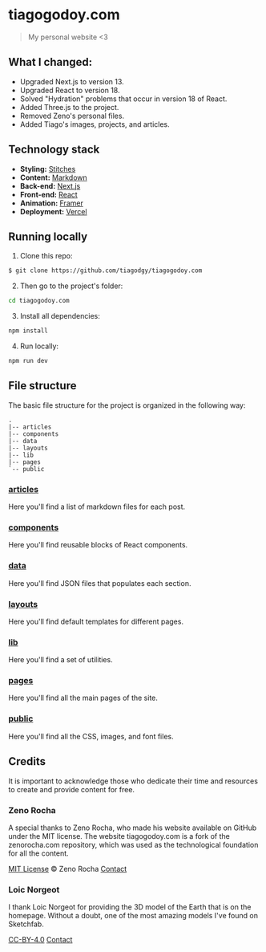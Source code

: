 # tiagogodoy.com

> My personal website <3

## What I changed:

- Upgraded Next.js to version 13.
- Upgraded React to version 18.
- Solved "Hydration" problems that occur in version 18 of React.
- Added Three.js to the project.
- Removed Zeno's personal files.
- Added Tiago's images, projects, and articles.

## Technology stack

- **Styling:** [Stitches](https://stitches.dev/)
- **Content:** [Markdown](https://daringfireball.net/projects/markdown/)
- **Back-end:** [Next.js](https://nextjs.org/)
- **Front-end:** [React](https://reactjs.org/)
- **Animation:** [Framer](https://www.framer.com/docs/animation/)
- **Deployment:** [Vercel](https://vercel.com/)

## Running locally

1. Clone this repo:

```sh
$ git clone https://github.com/tiagodgy/tiagogodoy.com
```

2. Then go to the project's folder:

```sh
cd tiagogodoy.com
```

3. Install all dependencies:

```sh
npm install
```

4. Run locally:

```sh
npm run dev
```

## File structure

The basic file structure for the project is organized in the following way:

```
.
|-- articles
|-- components
|-- data
|-- layouts
|-- lib
|-- pages
`-- public
```

### [articles](https://github.com/tiagodgy/tiagogodoy.com/tree/main/articles)

Here you'll find a list of markdown files for each post.

### [components](https://github.com/tiagodgy/tiagogodoy.com/tree/main/components)

Here you'll find reusable blocks of React components.

### [data](https://github.com/tiagodgy/tiagogodoy.com/tree/main/data)

Here you'll find JSON files that populates each section.

### [layouts](https://github.com/tiagodgy/tiagogodoy.com/tree/main/layouts)

Here you'll find default templates for different pages.

### [lib](https://github.com/tiagodgy/tiagogodoy.com/tree/main/lib)

Here you'll find a set of utilities.

### [pages](https://github.com/tiagodgy/tiagogodoy.com/tree/main/pages)

Here you'll find all the main pages of the site.

### [public](https://github.com/tiagodgy/tiagogodoy.com/tree/main/public)

Here you'll find all the CSS, images, and font files.

## Credits

It is important to acknowledge those who dedicate their time and resources to create and provide content for free.

### Zeno Rocha

A special thanks to Zeno Rocha, who made his website available on GitHub under the MIT license. The website tiagogodoy.com is a fork of the zenorocha.com repository, which was used as the technological foundation for all the content.

[MIT License](http://zenorocha.mit-license.org/) © Zeno Rocha
[Contact](https://zenorocha.com/)

### Loic Norgeot

I thank Loic Norgeot for providing the 3D model of the Earth that is on the homepage. Without a doubt, one of the most amazing models I've found on Sketchfab.

[CC-BY-4.0](http://creativecommons.org/licenses/by/4.0/)
[Contact](https://sketchfab.com/norgeotloic)
